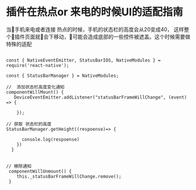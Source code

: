 # 插件在热点or 来电的时候UI的适配指南

当手机来电或者连接 热点的时候，手机的状态栏的高度会从20变成40，
这样整个插件页面就会下移动，可能会造成底部的一些控件被遮盖。这个时候需要做特殊的适配


```

const { NativeEventEmitter, StatusBarIOS, NativeModules } = require('react-native');

const { StatusBarManager } = NativeModules;

//  添加状态栏高度变化通知
componentWillMount() {
   DeviceEventEmitter.addListener("statusBarFrameWillChange", (event) => {
            
    }); 

// 获取 状态栏的高度
StatusBarManager.getHeight((respoense)=> {

      console.log(respoense)
    })
  }

 
// 移除通知
 componentWillUnmount() {
    this._statusBarFrameWillChange.remove();
 }

```
